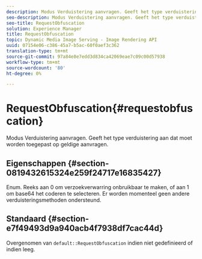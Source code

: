 ```yaml
---
description: Modus Verduistering aanvragen. Geeft het type verduistering aan dat moet worden toegepast op geldige aanvragen.
seo-description: Modus Verduistering aanvragen. Geeft het type verduistering aan dat moet worden toegepast op geldige aanvragen.
seo-title: RequestObfuscation
solution: Experience Manager
title: RequestObfuscation
topic: Dynamic Media Image Serving - Image Rendering API
uuid: 07154e06-c386-45a7-b5ac-60f0aef3c362
translation-type: tm+mt
source-git-commit: 97a84e8e7edd3d834ca42069eae7c09c00d57938
workflow-type: tm+mt
source-wordcount: '80'
ht-degree: 0%

---
```



# RequestObfuscation{#requestobfuscation}

Modus Verduistering aanvragen. Geeft het type verduistering aan dat moet worden toegepast op geldige aanvragen.

## Eigenschappen {#section-0819432615324e259f24717e16835427}

Enum. Reeks aan 0 om verzoekverwarring onbruikbaar te maken, of aan 1 om base64 het coderen te selecteren. Er worden momenteel geen andere verduisteringsmethoden ondersteund.

## Standaard {#section-e7f49493d9a940acb4f7938df7cac44d}

Overgenomen van `default::RequestObfuscation` indien niet gedefinieerd of indien leeg.
